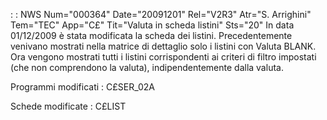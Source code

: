  :  : NWS Num="000364" Date="20091201" Rel="V2R3" Atr="S. Arrighini" Tem="TEC" App="C£" Tit="Valuta in scheda listini" Sts="20"
In data 01/12/2009 è stata modificata la scheda dei listini.
Precedentemente venivano mostrati nella matrice di dettaglio solo i listini con Valuta BLANK.
Ora vengono mostrati tutti i listini corrispondenti ai criteri di filtro impostati (che non comprendono la valuta), indipendentemente dalla valuta.

Programmi modificati : 
C£SER_02A

Schede modificate : 
C£LIST

